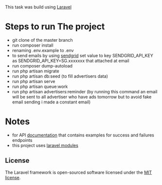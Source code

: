 This task was build using [Laravel](https://laravel.com/docs/6.x)

# Steps to run The project
- git clone of the master branch
- run composer install
- renaming .env.example to .env
- to send emails by using [sendgrid](https://sendgrid.com/) set value to key SENDGRID_API_KEY as SENDGRID_API_KEY=SG.xxxxxxx that attached at email
- run composer dump-autoload
- run php artisan migrate
- run php artisan db:seed (to fill advertisers data)
- run php artisan serve
- run php artisan queue:work
- run php artisan advertisers:reminder (by running this command an email will be sent to all advertiser who have ads tomorrow but to avoid fake email sending i made a constant email) 


# Notes
- for API [documentation](https://documenter.getpostman.com/view/5140236/TVYGbHrx) that contains examples for success and failures endpoints
- this project uses [laravel modules](https://github.com/nWidart/laravel-modules)

## License

The Laravel framework is open-sourced software licensed under the [MIT license](https://opensource.org/licenses/MIT).

